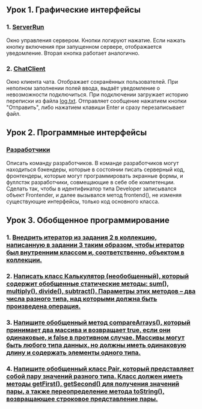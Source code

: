 ## Урок 1. Графические интерфейсы

### 1. [ServerRun](src/main/java/dz1/ServerRun.java)
Окно управления сервером. Кнопки логируют нажатие. Если нажать кнопку включения при запущенном сервере, отображается уведомление. Вторая кнопка работает аналогично.
### 2. [ChatClient](src/main/java/dz1/ChatClient.java)
Окно клиента чата. Отображает сохранённых пользователей. При неполном заполнении полей ввода, выдаёт уведомление о невозможности подключиться. При подключении загружает историю переписки из файла [log.txt](log.txt). Отправляет сообщение нажатием кнопки "Отправить", либо нажатием клавиши Enter и сразу перезаписывает файл.

## Урок 2. Программные интерфейсы

### [Разработчики](src/main/java/dz2/Main.java)
Описать команду разработчиков. В команде разработчиков могут находиться бэкендеры, которые в состоянии писать серверный код, фронтендеры, которые могут программировать экранные формы, и фуллстэк разработчики, совмещающие в себе обе компетенции. Сделать так, чтобы в идентификатор типа Developer записывался объект Frontender, и далее вызывался метод frontend(), не изменяя существующие интерфейсы, только код основного класса.

## Урок 3. Обобщенное программирование

### 1. [Внедрить итератор из задания 2 в коллекцию, написанную в задании 3 таким образом, чтобы итератор был внутренним классом и, соответственно, объектом в коллекции.](src/main/java/dz3/MyCollection.java)
### 2. [Написать класс Калькулятор (необобщенный), который содержит обобщенные статические методы: sum(), multiply(), divide(), subtract(). Параметры этих методов – два числа разного типа, над которыми должна быть произведена операция.](src/main/java/dz3/Calculator.java)
### 3. [Напишите обобщенный метод compareArrays(), который принимает два массива и возвращает true, если они одинаковые, и false в противном случае. Массивы могут быть любого типа данных, но должны иметь одинаковую длину и содержать элементы одного типа.]()
### 4. [Напишите обобщенный класс Pair, который представляет собой пару значений разного типа. Класс должен иметь методы getFirst(), getSecond() для получения значений пары, а также переопределение метода toString(), возвращающее строковое представление пары.]()


